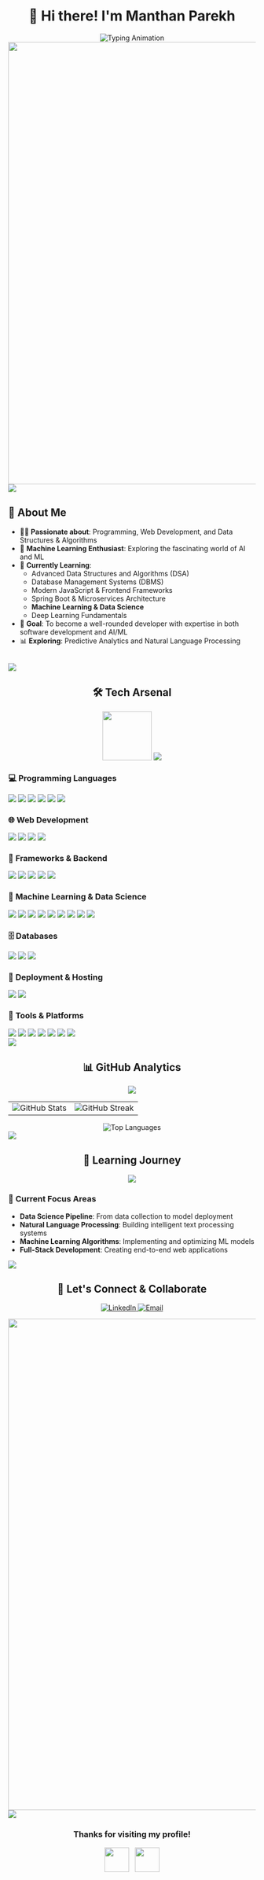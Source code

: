 <div align="center">
  
# 👋 Hi there! I'm **Manthan Parekh**

<img src="https://readme-typing-svg.herokuapp.com?font=Fira+Code&size=24&duration=3000&pause=1000&color=00D9FF&center=true&vCenter=true&multiline=true&width=1000&height=140&lines=Passionate+Programmer+%F0%9F%92%BB;Full+Stack+Developer+%F0%9F%9A%80;Building+Efficient+Solutions+%E2%9A%A1;Always+Learning+%26+Growing+%F0%9F%93%88" alt="Typing Animation"/>

<img src="https://user-images.githubusercontent.com/74038190/212284100-561aa473-3905-4a80-b561-0d28506553ee.gif" width="900">

</div>

<img src="https://user-images.githubusercontent.com/73097560/115834477-dbab4500-a447-11eb-908a-139a6edaec5c.gif">


## 🚀 About Me

- 👨‍💻 **Passionate about**: Programming, Web Development, and Data Structures & Algorithms
- 🤖 **Machine Learning Enthusiast**: Exploring the fascinating world of AI and ML
- 🌱 **Currently Learning**:
  - Advanced Data Structures and Algorithms (DSA)
  - Database Management Systems (DBMS)
  - Modern JavaScript & Frontend Frameworks
  - Spring Boot & Microservices Architecture
  - **Machine Learning & Data Science**
  - Deep Learning Fundamentals
- 🎯 **Goal**: To become a well-rounded developer with expertise in both software development and AI/ML
- 📊 **Exploring**: Predictive Analytics and Natural Language Processing

<br clear="right"/>

<img src="https://user-images.githubusercontent.com/73097560/115834477-dbab4500-a447-11eb-908a-139a6edaec5c.gif">

<div align="center">

## 🛠️ **Tech Arsenal**

<img src="https://user-images.githubusercontent.com/74038190/212284087-bbe7e430-757e-4901-90bf-4cd2ce3e1852.gif" width="100">

<img src="https://user-images.githubusercontent.com/73097560/115834477-dbab4500-a447-11eb-908a-139a6edaec5c.gif">

</div>

### 💻 **Programming Languages**
<div align="left">
<img src="https://img.shields.io/badge/C-00599C?style=for-the-badge&logo=c&logoColor=white&shadow=0px_4px_8px_rgba(0,89,156,0.3)"/>
<img src="https://img.shields.io/badge/C++-00599C?style=for-the-badge&logo=c%2B%2B&logoColor=white&shadow=0px_4px_8px_rgba(0,89,156,0.3)"/>
<img src="https://img.shields.io/badge/Java-ED8B00?style=for-the-badge&logo=openjdk&logoColor=white&shadow=0px_4px_8px_rgba(237,139,0,0.3)"/>
<img src="https://img.shields.io/badge/Python-3776AB?style=for-the-badge&logo=python&logoColor=white&shadow=0px_4px_8px_rgba(55,118,171,0.3)"/>
<img src="https://img.shields.io/badge/JavaScript-F7DF1E?style=for-the-badge&logo=javascript&logoColor=black&shadow=0px_4px_8px_rgba(247,223,30,0.3)"/>
<img src="https://img.shields.io/badge/PHP-777BB4?style=for-the-badge&logo=php&logoColor=white&shadow=0px_4px_8px_rgba(119,123,180,0.3)"/>
</div>

### 🌐 **Web Development**
<div align="left">
<img src="https://img.shields.io/badge/HTML5-E34F26?style=for-the-badge&logo=html5&logoColor=white"/>
<img src="https://img.shields.io/badge/CSS3-1572B6?style=for-the-badge&logo=css3&logoColor=white"/>
<img src="https://img.shields.io/badge/Bootstrap-7952B3?style=for-the-badge&logo=bootstrap&logoColor=white"/>
<img src="https://img.shields.io/badge/Tailwind_CSS-38B2AC?style=for-the-badge&logo=tailwind-css&logoColor=white"/>
</div>

### 🔧 **Frameworks & Backend**
<div align="left">
<img src="https://img.shields.io/badge/Django-092E20?style=for-the-badge&logo=django&logoColor=white"/>
<img src="https://img.shields.io/badge/Spring-6DB33F?style=for-the-badge&logo=spring&logoColor=white"/>
<img src="https://img.shields.io/badge/Spring_Boot-6DB33F?style=for-the-badge&logo=springboot&logoColor=white"/>
<img src="https://img.shields.io/badge/REST_API-0052CC?style=for-the-badge&logo=rest&logoColor=white"/>
<img src="https://img.shields.io/badge/Microservices-FF6B6B?style=for-the-badge&logo=microservices&logoColor=white"/>
</div>

### 🤖 **Machine Learning & Data Science**
<div align="left">
<img src="https://img.shields.io/badge/NumPy-013243?style=for-the-badge&logo=numpy&logoColor=white"/>
<img src="https://img.shields.io/badge/Pandas-150458?style=for-the-badge&logo=pandas&logoColor=white"/>
<img src="https://img.shields.io/badge/Scikit--Learn-F7931E?style=for-the-badge&logo=scikit-learn&logoColor=white"/>
<img src="https://img.shields.io/badge/Matplotlib-11557c?style=for-the-badge&logo=matplotlib&logoColor=white"/>
<img src="https://img.shields.io/badge/Streamlit-FF4B4B?style=for-the-badge&logo=streamlit&logoColor=white"/>
<img src="https://img.shields.io/badge/NLTK-4B8BBE?style=for-the-badge&logo=python&logoColor=white"/>
<img src="https://img.shields.io/badge/spaCy-09A3D5?style=for-the-badge&logo=spacy&logoColor=white"/>
<img src="https://img.shields.io/badge/TF--IDF-FF6F00?style=for-the-badge&logo=tensorflow&logoColor=white"/>
<img src="https://img.shields.io/badge/Feature_Engineering-4CAF50?style=for-the-badge&logo=databricks&logoColor=white"/>
</div>

### 🗄️ **Databases**
<div align="left">
<img src="https://img.shields.io/badge/MySQL-4479A1?style=for-the-badge&logo=mysql&logoColor=white"/>
<img src="https://img.shields.io/badge/Oracle_SQL-F80000?style=for-the-badge&logo=oracle&logoColor=white"/>
<img src="https://img.shields.io/badge/SQLite-003B57?style=for-the-badge&logo=sqlite&logoColor=white"/>
</div>


### 🚀 **Deployment & Hosting**
<div align="left">
<img src="https://img.shields.io/badge/Netlify-00C7B7?style=for-the-badge&logo=netlify&logoColor=white"/>
<img src="https://img.shields.io/badge/PythonAnywhere-1D9FD7?style=for-the-badge&logo=pythonanywhere&logoColor=white"/>
</div>

### 🧰 **Tools & Platforms**
<div align="left">
<img src="https://img.shields.io/badge/Git-F05032?style=for-the-badge&logo=git&logoColor=white"/>
<img src="https://img.shields.io/badge/GitHub-181717?style=for-the-badge&logo=github&logoColor=white"/>
<img src="https://img.shields.io/badge/Google_Colab-F9AB00?style=for-the-badge&logo=googlecolab&logoColor=white"/>
<img src="https://img.shields.io/badge/Jupyter-F37626?style=for-the-badge&logo=jupyter&logoColor=white"/>
<img src="https://img.shields.io/badge/Postman-FF6C37?style=for-the-badge&logo=postman&logoColor=white"/>
<img src="https://img.shields.io/badge/phpMyAdmin-6C78AF?style=for-the-badge&logo=php&logoColor=white"/>
<img src="https://img.shields.io/badge/VS_Code-007ACC?style=for-the-badge&logo=visualstudiocode&logoColor=white"/>
</div>

<img src="https://user-images.githubusercontent.com/73097560/115834477-dbab4500-a447-11eb-908a-139a6edaec5c.gif">

<div align="center">

## 📊 **GitHub Analytics**

<img src="https://user-images.githubusercontent.com/73097560/115834477-dbab4500-a447-11eb-908a-139a6edaec5c.gif">

<table>
  <tr>
    <td>
      <img src="https://github-readme-stats.vercel.app/api?username=Manthan-Parekh7&show_icons=true&theme=tokyonight&hide_border=true&bg_color=0D1117&title_color=00D9FF&icon_color=00D9FF&text_color=FFFFFF" alt="GitHub Stats" />
    </td>
    <td>
      <img src="https://github-readme-streak-stats.herokuapp.com/?user=Manthan-Parekh7&theme=tokyonight&hide_border=true&background=0D1117&stroke=00D9FF&ring=00D9FF&fire=FF6B6B&currStreakLabel=00D9FF" alt="GitHub Streak" />
    </td>
  </tr>
</table>

<img src="https://github-readme-stats.vercel.app/api/top-langs/?username=Manthan-Parekh7&layout=compact&theme=tokyonight&hide_border=true&bg_color=0D1117&title_color=00D9FF&text_color=FFFFFF" alt="Top Languages" />

</div>

<img src="https://user-images.githubusercontent.com/73097560/115834477-dbab4500-a447-11eb-908a-139a6edaec5c.gif">

<div align="center">

## 🎯 **Learning Journey**

<img src="https://user-images.githubusercontent.com/73097560/115834477-dbab4500-a447-11eb-908a-139a6edaec5c.gif">

<div align="left">

  ### 🚀 **Current Focus Areas**
- **Data Science Pipeline**: From data collection to model deployment
- **Natural Language Processing**: Building intelligent text processing systems  
- **Machine Learning Algorithms**: Implementing and optimizing ML models
- **Full-Stack Development**: Creating end-to-end web applications

</div>

</div>

<img src="https://user-images.githubusercontent.com/73097560/115834477-dbab4500-a447-11eb-908a-139a6edaec5c.gif">

<div align="center">

## 🤝 **Let's Connect & Collaborate**

<p>
<a href="https://www.linkedin.com/in/manthan-parekh-442038278">
  <img src="https://img.shields.io/badge/LinkedIn-0077B5?style=for-the-badge&logo=linkedin&logoColor=white&shadow=0px_4px_15px_rgba(0,119,181,0.4)" alt="LinkedIn">
</a>
<a href="mailto:manthanparekh455@gmail.com">
  <img src="https://img.shields.io/badge/Gmail-D14836?style=for-the-badge&logo=gmail&logoColor=white&shadow=0px_4px_15px_rgba(209,72,54,0.4)" alt="Email">
</a>
</p>

<img src="https://user-images.githubusercontent.com/74038190/212284115-f47cd8ff-2ffb-4b04-b5bf-4d1c14c0247f.gif" width="1000">

</div>

<img src="https://user-images.githubusercontent.com/73097560/115834477-dbab4500-a447-11eb-908a-139a6edaec5c.gif">

<div align="center">

### **Thanks for visiting my profile!**

<img src="https://user-images.githubusercontent.com/74038190/213844263-a8897a51-32f4-4b3b-b5c2-e1528b89f6f3.png" width="50px" />&nbsp;&nbsp;&nbsp;<img src="https://user-images.githubusercontent.com/74038190/213844263-a8897a51-32f4-4b3b-b5c2-e1528b89f6f3.png" width="50px" />

</div>
